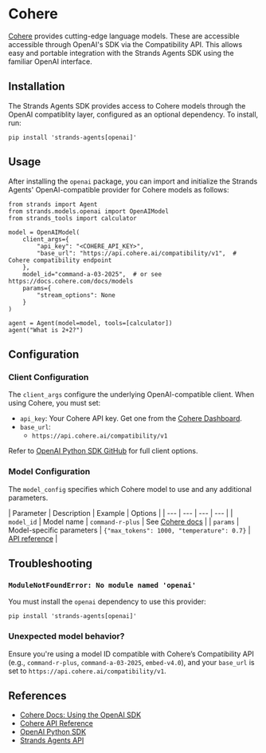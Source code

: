 # Cohere

[Cohere](https://cohere.com) provides cutting-edge language models. These are accessible accessible through OpenAI's SDK via the Compatibility API. This allows easy and portable integration with the Strands Agents SDK using the familiar OpenAI interface.

## Installation

The Strands Agents SDK provides access to Cohere models through the OpenAI compatiblity layer, configured as an optional dependency. To install, run:

```
pip install 'strands-agents[openai]'

```

## Usage

After installing the `openai` package, you can import and initialize the Strands Agents' OpenAI-compatible provider for Cohere models as follows:

```
from strands import Agent
from strands.models.openai import OpenAIModel
from strands_tools import calculator

model = OpenAIModel(
    client_args={
        "api_key": "<COHERE_API_KEY>",
        "base_url": "https://api.cohere.ai/compatibility/v1",  # Cohere compatibility endpoint
    },
    model_id="command-a-03-2025",  # or see https://docs.cohere.com/docs/models
    params={
        "stream_options": None
    }
)

agent = Agent(model=model, tools=[calculator])
agent("What is 2+2?")

```

## Configuration

### Client Configuration

The `client_args` configure the underlying OpenAI-compatible client. When using Cohere, you must set:

- `api_key`: Your Cohere API key. Get one from the [Cohere Dashboard](https://dashboard.cohere.com).
- `base_url`:
  - `https://api.cohere.ai/compatibility/v1`

Refer to [OpenAI Python SDK GitHub](https://github.com/openai/openai-python) for full client options.

### Model Configuration

The `model_config` specifies which Cohere model to use and any additional parameters.

| Parameter | Description | Example | Options | | --- | --- | --- | --- | | `model_id` | Model name | `command-r-plus` | See [Cohere docs](https://docs.cohere.com/docs/models) | | `params` | Model-specific parameters | `{"max_tokens": 1000, "temperature": 0.7}` | [API reference](https://docs.cohere.com/docs/compatibility-api) |

## Troubleshooting

### `ModuleNotFoundError: No module named 'openai'`

You must install the `openai` dependency to use this provider:

```
pip install 'strands-agents[openai]'

```

### Unexpected model behavior?

Ensure you're using a model ID compatible with Cohere’s Compatibility API (e.g., `command-r-plus`, `command-a-03-2025`, `embed-v4.0`), and your `base_url` is set to `https://api.cohere.ai/compatibility/v1`.

## References

- [Cohere Docs: Using the OpenAI SDK](https://docs.cohere.com/docs/compatibility-api)
- [Cohere API Reference](https://docs.cohere.com/reference)
- [OpenAI Python SDK](https://github.com/openai/openai-python)
- [Strands Agents API](../../../../api-reference/models/)
